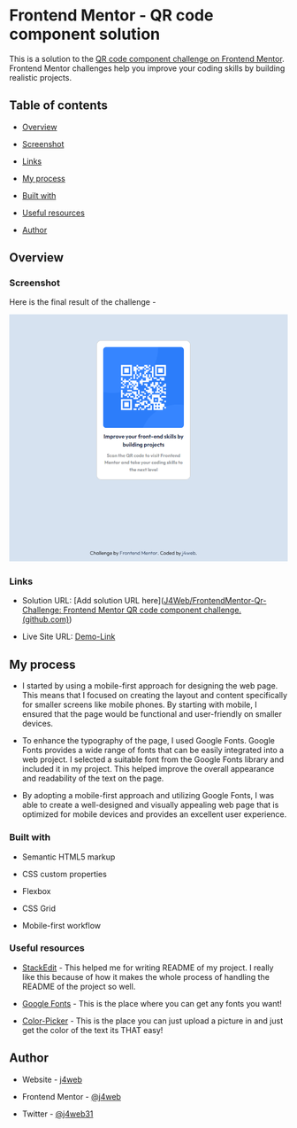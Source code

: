 # Frontend Mentor - QR code component solution

  

This is a solution to the [QR code component challenge on Frontend Mentor](https://www.frontendmentor.io/challenges/qr-code-component-iux_sIO_H). Frontend Mentor challenges help you improve your coding skills by building realistic projects.

  

## Table of contents

  

- [Overview](#overview)

- [Screenshot](#screenshot)

- [Links](#links)

- [My process](#my-process)

- [Built with](#built-with)

- [Useful resources](#useful-resources)

- [Author](#author)
  

 

## Overview

  

### Screenshot

  Here is the final result of the challenge - 


![](images/final_qr.png)

  



### Links

  

- Solution URL: [Add solution URL here]([J4Web/FrontendMentor-Qr-Challenge: Frontend Mentor QR code component challenge. (github.com)](https://github.com/J4Web/FrontendMentor-Qr-Challenge))

- Live Site URL: [Demo-Link](https://j4web.github.io/FrontendMentor-Qr-Challenge/)

  

## My process

- I started by using a mobile-first approach for designing the web page. This means that I focused on creating the layout and content specifically for smaller screens like mobile phones. By starting with mobile, I ensured that the page would be functional and user-friendly on smaller devices.

- To enhance the typography of the page, I used Google Fonts. Google Fonts provides a wide range of fonts that can be easily integrated into a web project. I selected a suitable font from the Google Fonts library and included it in my project. This helped improve the overall appearance and readability of the text on the page.

- By adopting a mobile-first approach and utilizing Google Fonts, I was able to create a well-designed and visually appealing web page that is optimized for mobile devices and provides an excellent user experience.


  

### Built with

- Semantic HTML5 markup

- CSS custom properties

- Flexbox

- CSS Grid

- Mobile-first workflow

### Useful resources

  

- [StackEdit](https://stackedit.io/app#) - This helped me for writing README of my project. I really like this because of how it makes the whole process of handling the README of the project so well.

- [Google Fonts](https://fonts.google.com/) - This is the place where you can get any fonts you want!

- [Color-Picker](https://imagecolorpicker.com/) - This is the place you can just upload a picture in and just get the color of the text its THAT easy!
  

## Author

  

- Website - [j4web](https://www.your-site.com)

- Frontend Mentor - [@j4web](https://www.frontendmentor.io/profile/yourusername)

- Twitter - [@j4web31](https://www.twitter.com/j4web31)
